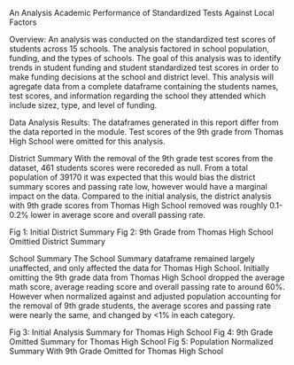 An Analysis Academic Performance of Standardized Tests Against Local Factors

Overview:
An analysis was conducted on the standardized test scores of students across 15 schools.  The analysis factored in school population, funding, and the types of schools. The goal of this analysis was to identify trends in student funding and student standardized test scores in order to make funding decisions at the school and district level. This analysis will agregate data from a complete dataframe containing the students names, test scores, and information regarding the school they attended which include sizez, type, and level of funding.

Data Analysis Results:
The dataframes generated in this report differ from the data reported in the module.  Test scores of the 9th grade from Thomas High School were omitted for this analysis.

District Summary
With the removal of the 9th grade test scores from the dataset, 461 students scores were recoreded as null.  From a total population of 39170 it was expected that this would bias the district summary scores and passing rate low, however would have a marginal impact on the data.  Compared to the initial analysis, the district analysis with 9th grade scores from Thomas High School removed was roughly 0.1-0.2% lower in average score and overall passing rate.

Fig 1: Initial District Summary
Fig 2: 9th Grade from Thomas High School Omittied District Summary

School Summary 
The School Summary dataframe remained largely unaffected, and only affected the data for Thomas High School.  Initially omitting the 9th grade data from Thomas High School dropped the average math score, average reading score and overall passing rate to around 60%.  However when normalized against and adjusted population accounting for the removal of 9th grade students, the average scores and passing rate were nearly the same, and changed by <1% in each category.

Fig 3: Initial Analysis Summary for Thomas High School
Fig 4: 9th Grade Omitted Summary for Thomas High School
Fig 5: Population Normalized Summary With 9th Grade Omitted for Thomas High School
